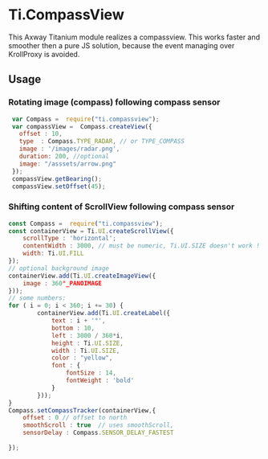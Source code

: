 # Ti.CompassView

This Axway Titanium module realizes a compassview. This works faster and smoother then a pure JS solution, because the event managing over KrollProxy is avoided.

 
## Usage
 
### Rotating image (compass) following compass sensor
 
```javascript
 var Compass =  require("ti.compassview"); 
 var compassView =  Compass.createView({
   offset : 10,
   type  : Compass.TYPE_RADAR, // or TYPE_COMPASS
   image : '/images/radar.png',
   duration: 200, //optional
   image: "/asssets/arrow.png"
 });
 compassView.getBearing();
 compassView.setOffset(45); 
```
### Shifting content of ScrollView following compass sensor

```javascript
const Compass =  require("ti.compassview"); 
const containerView = Ti.UI.createScrollView({
	scrollType : 'horizontal';
	contentWidth : 3000, // must be numeric, Ti.UI.SIZE doesn't work !
	width: Ti.UI.FILL
});
// optional background image
containerView.add(Ti.UI.createImageView({
	image : 360°_PANOIMAGE
}));
// some numbers:
for ( i = 0; i < 360; i += 30) {
		containerView.add(Ti.UI.createLabel({
			text : i + '°',
			bottom : 10,
			left : 3000 / 360*i,
			height : Ti.UI.SIZE,
			width : Ti.UI.SIZE,
			color : "yellow",
			font : {
				fontSize : 14,
				fontWeight : 'bold'
			}
		}));
}
Compass.setCompassTracker(containerView,{
	offset : 0 // offset to north
	smoothScroll : true  // uses smoothScroll,
	sensorDelay : Compass.SENSOR_DELAY_FASTEST
	
});
```